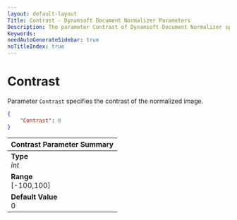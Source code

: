 ```yaml
---
layout: default-layout
Title: Contrast - Dynamsoft Document Normalizer Parameters
Description: The parameter Contrast of Dynamsoft Document Normalizer specifies the contrast of the normalized image.
Keywords:
needAutoGenerateSidebar: true
noTitleIndex: true
---
```


# Contrast

Parameter `Contrast` specifies the contrast of the normalized image.

```json
{
    "Contrast": 0
}
```

| Contrast Parameter Summary |
| :------------------------ |
| **Type**<br>*int* |
| **Range**<br>[-100,100] |
| **Default Value**<br>0 |
